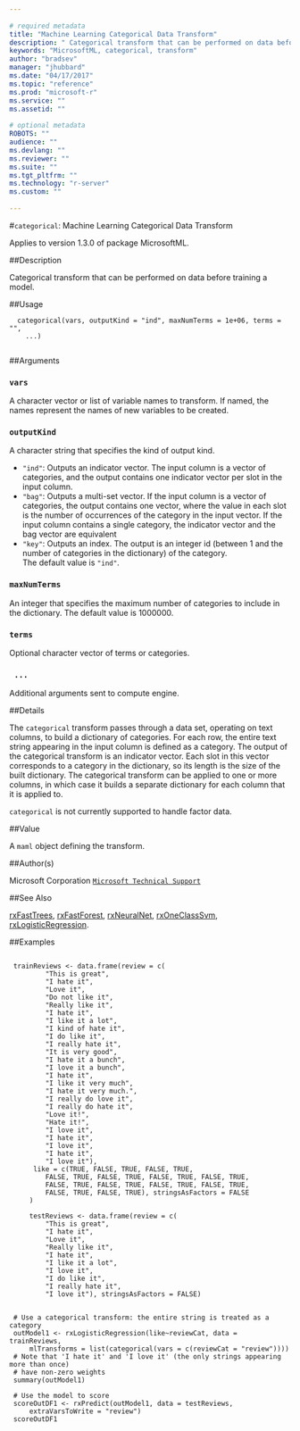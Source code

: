 ```yaml
--- 
 
# required metadata 
title: "Machine Learning Categorical Data Transform" 
description: " Categorical transform that can be performed on data before  training a model. " 
keywords: "MicrosoftML, categorical, transform" 
author: "bradsev" 
manager: "jhubbard" 
ms.date: "04/17/2017" 
ms.topic: "reference" 
ms.prod: "microsoft-r" 
ms.service: "" 
ms.assetid: "" 
 
# optional metadata 
ROBOTS: "" 
audience: "" 
ms.devlang: "" 
ms.reviewer: "" 
ms.suite: "" 
ms.tgt_pltfrm: "" 
ms.technology: "r-server" 
ms.custom: "" 
 
--- 
```

 
 
 
 
 #`categorical`: Machine Learning Categorical Data Transform

 Applies to version 1.3.0 of package MicrosoftML.
 
 ##Description
 
Categorical transform that can be performed on data before 
training a model.
 
 
 ##Usage

```   
  categorical(vars, outputKind = "ind", maxNumTerms = 1e+06, terms = "",
    ...)
 
```
 
 ##Arguments

   
  
 ### `vars`
 A character vector or list of variable names to transform. If named, the names represent the names of new variables to be created. 
  
  
  
 ### `outputKind`
 A character string that specifies the kind of output kind.   
*   `"ind"`: Outputs an indicator vector. The input column is a vector   of categories, and the output contains one indicator vector per slot in   the input column.    
*   `"bag"`: Outputs a multi-set vector. If the input column is a  vector of categories, the output contains one vector, where the value in   each slot is the number of occurrences of the category in the input  vector. If the input column contains a single category, the indicator  vector and the bag vector are equivalent   
*   `"key"`: Outputs an index. The output is an integer id (between 1 and the number of categories in the dictionary) of the category.   
 The default value is `"ind"`. 
  
  
  
 ### `maxNumTerms`
 An integer that specifies the maximum number of  categories to include in the dictionary. The default value is 1000000. 
  
  
  
 ### `terms`
 Optional character vector of terms or categories. 
  
  
  
 ### ` ...`
 Additional arguments sent to compute engine. 
  
 
 
 ##Details
 
The `categorical` transform passes through a data set, operating 
on text columns, to build a dictionary of categories. For each row,
the entire text string appearing in the input column is defined as a
category. The output of the categorical transform is an indicator vector.
Each slot in this vector corresponds to a category in the dictionary, so 
its length is the size of the built dictionary. The categorical transform
can be applied to one or more columns, in which case it builds a separate 
dictionary for each column that it is applied to.

`categorical` is not currently supported to handle factor data.
 
 
 ##Value
 
A `maml` object defining the transform.
 
 ##Author(s)
 
Microsoft Corporation [`Microsoft Technical Support`](https://go.microsoft.com/fwlink/?LinkID=698556&clcid=0x409)

 
 
 ##See Also
 
[rxFastTrees](rxFastTrees.md), [rxFastForest](rxFastForest.md),
[rxNeuralNet](rxNeuralNet.md), [rxOneClassSvm](rxOneClassSvm.md),
[rxLogisticRegression](rxLogisticRegression.md).
   
 ##Examples

 ```
   
  trainReviews <- data.frame(review = c( 
          "This is great",
          "I hate it",
          "Love it",
          "Do not like it",
          "Really like it",
          "I hate it",
          "I like it a lot",
          "I kind of hate it",
          "I do like it",
          "I really hate it",
          "It is very good",
          "I hate it a bunch",
          "I love it a bunch",
          "I hate it",
          "I like it very much",
          "I hate it very much.",
          "I really do love it",
          "I really do hate it",
          "Love it!",
          "Hate it!",
          "I love it",
          "I hate it",
          "I love it",
          "I hate it",
          "I love it"),
       like = c(TRUE, FALSE, TRUE, FALSE, TRUE,
          FALSE, TRUE, FALSE, TRUE, FALSE, TRUE, FALSE, TRUE,
          FALSE, TRUE, FALSE, TRUE, FALSE, TRUE, FALSE, TRUE, 
          FALSE, TRUE, FALSE, TRUE), stringsAsFactors = FALSE
      )
  
      testReviews <- data.frame(review = c(
          "This is great",
          "I hate it",
          "Love it",
          "Really like it",
          "I hate it",
          "I like it a lot",
          "I love it",
          "I do like it",
          "I really hate it",
          "I love it"), stringsAsFactors = FALSE)
  
  
  # Use a categorical transform: the entire string is treated as a category
  outModel1 <- rxLogisticRegression(like~reviewCat, data = trainReviews, 
      mlTransforms = list(categorical(vars = c(reviewCat = "review"))))
  # Note that 'I hate it' and 'I love it' (the only strings appearing more than once)
  # have non-zero weights
  summary(outModel1)
  
  # Use the model to score
  scoreOutDF1 <- rxPredict(outModel1, data = testReviews, 
      extraVarsToWrite = "review")
  scoreOutDF1
 
```
 
 

